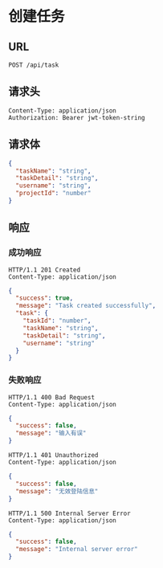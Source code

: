 # 创建任务

## **URL**

`POST /api/task`

## **请求头**

```http
Content-Type: application/json
Authorization: Bearer jwt-token-string
```

## **请求体**

```json
{
  "taskName": "string",
  "taskDetail": "string",
  "username": "string",
  "projectId": "number"
}
```

## **响应**

### 成功响应

```http
HTTP/1.1 201 Created
Content-Type: application/json
```

```json
{
  "success": true,
  "message": "Task created successfully",
  "task": {
    "taskId": "number",
    "taskName": "string",
    "taskDetail": "string",
    "username": "string"
  }
}
```

### 失败响应

```http
HTTP/1.1 400 Bad Request
Content-Type: application/json
```

```json
{
  "success": false,
  "message": "输入有误"
}
```

```http
HTTP/1.1 401 Unauthorized
Content-Type: application/json
```

```json
{
  "success": false,
  "message": "无效登陆信息"
}
```

```http
HTTP/1.1 500 Internal Server Error
Content-Type: application/json
```

```json
{
  "success": false,
  "message": "Internal server error"
}
```
